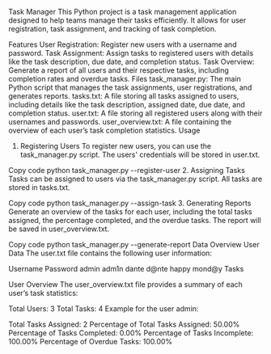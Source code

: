 Task Manager
This Python project is a task management application designed to help teams manage their tasks efficiently. It allows for user registration, task assignment, and tracking of task completion.

Features
User Registration: Register new users with a username and password.
Task Assignment: Assign tasks to registered users with details like the task description, due date, and completion status.
Task Overview: Generate a report of all users and their respective tasks, including completion rates and overdue tasks.
Files
task_manager.py: The main Python script that manages the task assignments, user registrations, and generates reports.
tasks.txt: A file storing all tasks assigned to users, including details like the task description, assigned date, due date, and completion status.
user.txt: A file storing all registered users along with their usernames and passwords.
user_overview.txt: A file containing the overview of each user’s task completion statistics.
Usage
1. Registering Users
To register new users, you can use the task_manager.py script. The users' credentials will be stored in user.txt.


Copy code
python task_manager.py --register-user
2. Assigning Tasks
Tasks can be assigned to users via the task_manager.py script. All tasks are stored in tasks.txt.


Copy code
python task_manager.py --assign-task
3. Generating Reports
Generate an overview of the tasks for each user, including the total tasks assigned, the percentage completed, and the overdue tasks. The report will be saved in user_overview.txt.


Copy code
python task_manager.py --generate-report
Data Overview
User Data
The user.txt file contains the following user information:

Username	Password
admin	adm1n
dante	d@nte
happy	mond@y
Tasks

User Overview
The user_overview.txt file provides a summary of each user’s task statistics:

Total Users: 3
Total Tasks: 4
Example for the user admin:

Total Tasks Assigned: 2
Percentage of Total Tasks Assigned: 50.00%
Percentage of Tasks Completed: 0.00%
Percentage of Tasks Incomplete: 100.00%
Percentage of Overdue Tasks: 100.00%